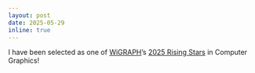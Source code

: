 ```yaml
---
layout: post
date: 2025-05-29
inline: true
---
```


I have been selected as one of [WiGRAPH](https://www.wigraph.org/)’s [2025 Rising Stars](https://www.wigraph.org/spotlights/meet-our-rising-stars-2025/#person-Wang_Ningna) in Computer Graphics! 